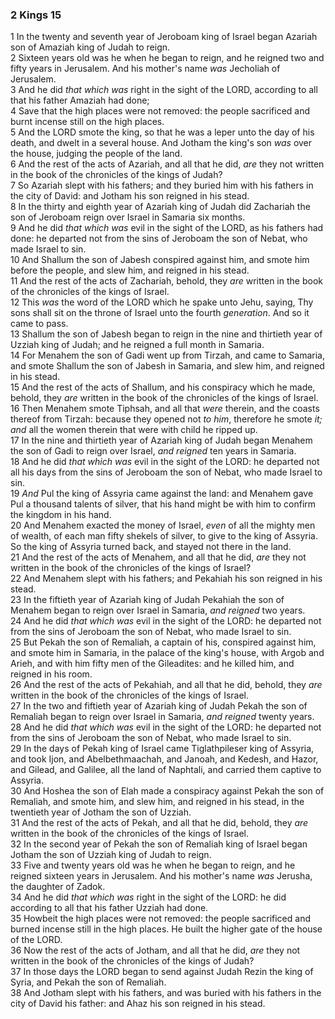 ### 2 Kings 15

1 In the twenty and seventh year of Jeroboam king of Israel began Azariah son of Amaziah king of Judah to reign.  
2 Sixteen years old was he when he began to reign, and he reigned two and fifty years in Jerusalem. And his mother's name *was* Jecholiah of Jerusalem.  
3 And he did *that which was* right in the sight of the LORD, according to all that his father Amaziah had done;  
4 Save that the high places were not removed: the people sacrificed and burnt incense still on the high places.  
5 And the LORD smote the king, so that he was a leper unto the day of his death, and dwelt in a several house. And Jotham the king's son *was* over the house, judging the people of the land.  
6 And the rest of the acts of Azariah, and all that he did, *are* they not written in the book of the chronicles of the kings of Judah?  
7 So Azariah slept with his fathers; and they buried him with his fathers in the city of David: and Jotham his son reigned in his stead.  
8 In the thirty and eighth year of Azariah king of Judah did Zachariah the son of Jeroboam reign over Israel in Samaria six months.  
9 And he did *that which was* evil in the sight of the LORD, as his fathers had done: he departed not from the sins of Jeroboam the son of Nebat, who made Israel to sin.  
10 And Shallum the son of Jabesh conspired against him, and smote him before the people, and slew him, and reigned in his stead.  
11 And the rest of the acts of Zachariah, behold, they *are* written in the book of the chronicles of the kings of Israel.  
12 This *was* the word of the LORD which he spake unto Jehu, saying, Thy sons shall sit on the throne of Israel unto the fourth *generation*. And so it came to pass.  
13 Shallum the son of Jabesh began to reign in the nine and thirtieth year of Uzziah king of Judah; and he reigned a full month in Samaria.  
14 For Menahem the son of Gadi went up from Tirzah, and came to Samaria, and smote Shallum the son of Jabesh in Samaria, and slew him, and reigned in his stead.  
15 And the rest of the acts of Shallum, and his conspiracy which he made, behold, they *are* written in the book of the chronicles of the kings of Israel.  
16 Then Menahem smote Tiphsah, and all that *were* therein, and the coasts thereof from Tirzah: because they opened not *to him*, therefore he smote *it; and* all the women therein that were with child he ripped up.  
17 In the nine and thirtieth year of Azariah king of Judah began Menahem the son of Gadi to reign over Israel, *and reigned* ten years in Samaria.  
18 And he did *that which was* evil in the sight of the LORD: he departed not all his days from the sins of Jeroboam the son of Nebat, who made Israel to sin.  
19 *And* Pul the king of Assyria came against the land: and Menahem gave Pul a thousand talents of silver, that his hand might be with him to confirm the kingdom in his hand.  
20 And Menahem exacted the money of Israel, *even* of all the mighty men of wealth, of each man fifty shekels of silver, to give to the king of Assyria. So the king of Assyria turned back, and stayed not there in the land.  
21 And the rest of the acts of Menahem, and all that he did, *are* they not written in the book of the chronicles of the kings of Israel?  
22 And Menahem slept with his fathers; and Pekahiah his son reigned in his stead.  
23 In the fiftieth year of Azariah king of Judah Pekahiah the son of Menahem began to reign over Israel in Samaria, *and reigned* two years.  
24 And he did *that which was* evil in the sight of the LORD: he departed not from the sins of Jeroboam the son of Nebat, who made Israel to sin.  
25 But Pekah the son of Remaliah, a captain of his, conspired against him, and smote him in Samaria, in the palace of the king's house, with Argob and Arieh, and with him fifty men of the Gileadites: and he killed him, and reigned in his room.  
26 And the rest of the acts of Pekahiah, and all that he did, behold, they *are* written in the book of the chronicles of the kings of Israel.  
27 In the two and fiftieth year of Azariah king of Judah Pekah the son of Remaliah began to reign over Israel in Samaria, *and reigned* twenty years.  
28 And he did *that which was* evil in the sight of the LORD: he departed not from the sins of Jeroboam the son of Nebat, who made Israel to sin.  
29 In the days of Pekah king of Israel came Tiglathpileser king of Assyria, and took Ijon, and Abelbethmaachah, and Janoah, and Kedesh, and Hazor, and Gilead, and Galilee, all the land of Naphtali, and carried them captive to Assyria.  
30 And Hoshea the son of Elah made a conspiracy against Pekah the son of Remaliah, and smote him, and slew him, and reigned in his stead, in the twentieth year of Jotham the son of Uzziah.  
31 And the rest of the acts of Pekah, and all that he did, behold, they *are* written in the book of the chronicles of the kings of Israel.  
32 In the second year of Pekah the son of Remaliah king of Israel began Jotham the son of Uzziah king of Judah to reign.  
33 Five and twenty years old was he when he began to reign, and he reigned sixteen years in Jerusalem. And his mother's name *was* Jerusha, the daughter of Zadok.  
34 And he did *that which was* right in the sight of the LORD: he did according to all that his father Uzziah had done.  
35 Howbeit the high places were not removed: the people sacrificed and burned incense still in the high places. He built the higher gate of the house of the LORD.  
36 Now the rest of the acts of Jotham, and all that he did, *are* they not written in the book of the chronicles of the kings of Judah?  
37 In those days the LORD began to send against Judah Rezin the king of Syria, and Pekah the son of Remaliah.  
38 And Jotham slept with his fathers, and was buried with his fathers in the city of David his father: and Ahaz his son reigned in his stead.  

